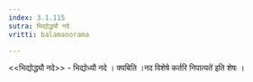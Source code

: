 ```yaml
---
index: 3.1.115
sutra: भिद्योद्ध्यौ नदे
vritti: balamanorama

---
```

<<भिद्योद्ध्यौ नदे>> - भिद्योध्यौ नदे । क्यबिति ।नद विशेषे कर्तरि निपात्यते॑ इति शेषः । 